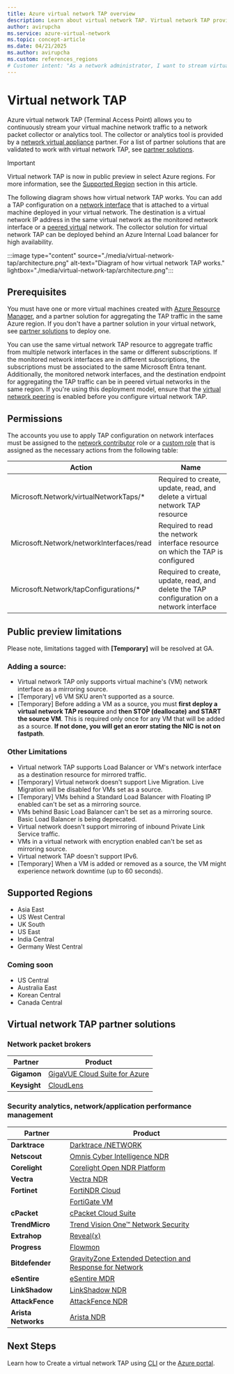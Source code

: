 ```yaml
---
title: Azure virtual network TAP overview
description: Learn about virtual network TAP. Virtual network TAP provides you with a copy of virtual machine network traffic that can be streamed to a packet collector.
author: avirupcha
ms.service: azure-virtual-network
ms.topic: concept-article
ms.date: 04/21/2025
ms.author: avirupcha
ms.custom: references_regions
# Customer intent: "As a network administrator, I want to stream virtual machine network traffic using a TAP configuration, so that I can analyze and monitor network performance effectively with a partner solution."
---
```


# Virtual network TAP

Azure virtual network TAP (Terminal Access Point) allows you to continuously stream your virtual machine network traffic to a network packet collector or analytics tool. The collector or analytics tool is provided by a [network virtual appliance](https://azure.microsoft.com/solutions/network-appliances/) partner. For a list of partner solutions that are validated to work with virtual network TAP, see [partner solutions](#virtual-network-tap-partner-solutions).

> [!IMPORTANT]
> Virtual network TAP is now in public preview in select Azure regions. For more information, see the [Supported Region](#supported-regions) section in this article.

The following diagram shows how virtual network TAP works. You can add a TAP configuration on a [network interface](virtual-network-network-interface.md) that is attached to a virtual machine deployed in your virtual network. The destination is a virtual network IP address in the same virtual network as the monitored network interface or a [peered virtual](virtual-network-peering-overview.md) network. The collector solution for virtual network TAP can be deployed behind an Azure Internal Load balancer for high availability.

:::image type="content" source="./media/virtual-network-tap/architecture.png" alt-text="Diagram of how virtual network TAP works." lightbox="./media/virtual-network-tap/architecture.png":::

## Prerequisites

You must have one or more virtual machines created with [Azure Resource Manager](../azure-resource-manager/management/overview.md?toc=%2fazure%2fvirtual-network%2ftoc.json), and a partner solution for aggregating the TAP traffic in the same Azure region. If you don't have a  partner solution in your virtual network, see [partner solutions](#virtual-network-tap-partner-solutions) to deploy one.

You can use the same virtual network TAP resource to aggregate traffic from multiple network interfaces in the same or different subscriptions. If the monitored network interfaces are in different subscriptions, the subscriptions must be associated to the same Microsoft Entra tenant. Additionally, the monitored network interfaces, and the destination endpoint for aggregating the TAP traffic can be in peered virtual networks in the same region. If you're using this deployment model, ensure that the [virtual network peering](virtual-network-peering-overview.md) is enabled before you configure virtual network TAP.

## Permissions

The accounts you use to apply TAP configuration on network interfaces must be assigned to the [network contributor](../role-based-access-control/built-in-roles.md?toc=%2fazure%2fvirtual-network%2ftoc.json#network-contributor) role or a [custom role](../role-based-access-control/custom-roles.md?toc=%2fazure%2fvirtual-network%2ftoc.json) that is assigned as the necessary actions from the following table:

| Action | Name |
|---|---|
| Microsoft.Network/virtualNetworkTaps/* | Required to create, update, read, and delete a virtual network TAP resource |
| Microsoft.Network/networkInterfaces/read | Required to read the network interface resource on which the TAP is configured |
| Microsoft.Network/tapConfigurations/* | Required to create, update, read, and delete the TAP configuration on a network interface |

## Public preview limitations
Please note, limitations tagged with **[Temporary]** will be resolved at GA. 
### Adding a source:
- Virtual network TAP only supports virtual machine's (VM) network interface as a mirroring source.
- [Temporary] v6 VM SKU aren't supported as a source. 
- [Temporary] Before adding a VM as a source, you must **first deploy a virtual network TAP resource** and **then STOP (deallocate) and START the source VM**. This is required only once for any VM that will be added as a source. **If not done, you will get an erorr stating the NIC is not on fastpath**.

### Other Limitations
- Virtual network TAP supports Load Balancer or VM's network interface as a destination resource for mirrored traffic.
- [Temporary] Virtual network doesn't support Live Migration. Live Migration will be disabled for VMs set as a source.
- [Temporary] VMs behind a Standard Load Balancer with Floating IP enabled can't be set as a mirroring source. 
- VMs behind Basic Load Balancer can't be set as a mirroring source. Basic Load Balancer is being deprecated.
- Virtual network doesn't support mirroring of inbound Private Link Service traffic.
- VMs in a virtual network with encryption enabled can't be set as mirroring source.
- Virtual network TAP doesn't support IPv6.
- [Temporary] When a VM is added or removed as a source, the VM might experience network downtime (up to 60 seconds).

## Supported Regions

- Asia East
- US West Central
- UK South
- US East
- India Central
- Germany West Central

### Coming soon
- US Central
- Australia East
- Korean Central
- Canada Central

## Virtual network TAP partner solutions

### Network packet brokers

|Partner|Product|
|-------------|----------|
|**Gigamon**|[GigaVUE Cloud Suite for Azure](https://www.gigamon.com/solutions/cloud/public-cloud/gigavue-cloud-suite-azure.html)|
|**Keysight**|[CloudLens](https://www.keysight.com/us/en/products/network-visibility/cloud-visibility/cloudlens-software-suite.html)|

### Security analytics, network/application performance management

|Partner|Product|
|-------------|----------|
|**Darktrace**|[Darktrace /NETWORK](https://www.darktrace.com/products/network)|
|**Netscout**|[Omnis Cyber Intelligence NDR](https://www.netscout.com/product/cyber-intelligence)|
|**Corelight**|[Corelight Open NDR Platform](https://corelight.com/solutions/why-open-ndr)|
|**Vectra**|[Vectra NDR](https://www.vectra.ai/products/ndr)|
|**Fortinet**|[FortiNDR Cloud](https://www.fortinet.com/products/network-detection-and-response)|
||[FortiGate VM](https://azuremarketplace.microsoft.com/en/marketplace/apps/fortinet.fortinet_fortigate-vm_v5?tab=Overview)|
|**cPacket**|[cPacket Cloud Suite](https://www.cpacket.com/cloud)|
|**TrendMicro**|[Trend Vision One™ Network Security](https://www.trendmicro.com/en_ca/business/products/network.html)|
|**Extrahop**|[Reveal(x)](https://www.extrahop.com/platform/revealx)|
|**Progress**|[Flowmon](https://www.progress.com/blogs/azure-vtap)|
|**Bitdefender**|[GravityZone Extended Detection and Response for Network](https://www.bitdefender.com/en-us/business/products/gravityzone-xdr)|
|**eSentire**|[eSentire MDR](https://www.esentire.com/how-we-do-it/signals/mdr-for-network)|
|**LinkShadow**|[LinkShadow NDR](https://www.linkshadow.com/products/network-detection-and-response)|
|**AttackFence**|[AttackFence NDR](https://www.attackfence.com/ndr)|
|**Arista Networks**|[Arista NDR](https://www.arista.com/en/products/network-detection-and-response)|

## Next Steps

Learn how to Create a virtual network TAP using [CLI](tutorial-tap-virtual-network-cli.md) or the [Azure portal](tutorial-virtual-network-tap-portal.md).
